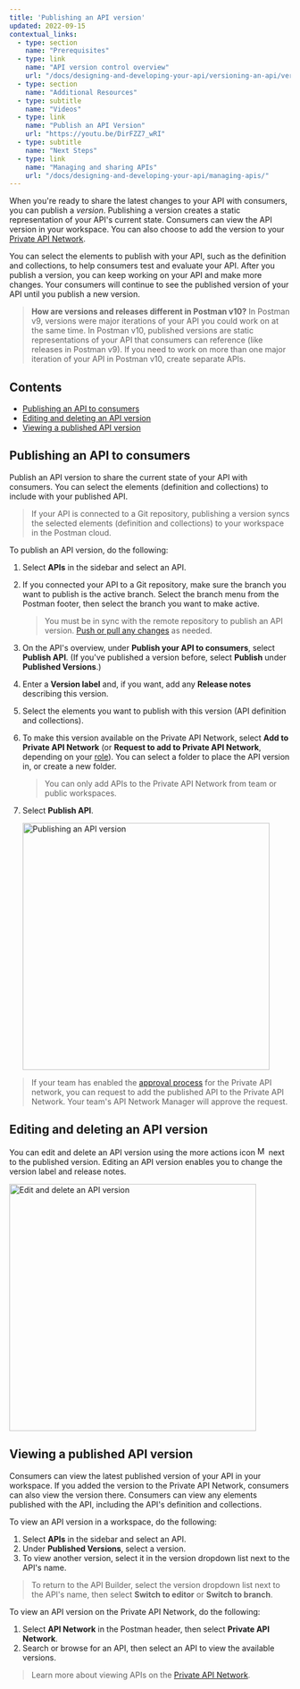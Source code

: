 ```yaml
---
title: 'Publishing an API version'
updated: 2022-09-15
contextual_links:
  - type: section
    name: "Prerequisites"
  - type: link
    name: "API version control overview"
    url: "/docs/designing-and-developing-your-api/versioning-an-api/versioning-an-api-overview/"
  - type: section
    name: "Additional Resources"
  - type: subtitle
    name: "Videos"
  - type: link
    name: "Publish an API Version"
    url: "https://youtu.be/DirFZZ7_wRI"
  - type: subtitle
    name: "Next Steps"
  - type: link
    name: "Managing and sharing APIs"
    url: "/docs/designing-and-developing-your-api/managing-apis/"
---
```


When you're ready to share the latest changes to your API with consumers, you can publish a _version_. Publishing a version creates a static representation of your API's current state. Consumers can view the API version in your workspace. You can also choose to add the version to your [Private API Network](/docs/collaborating-in-postman/adding-private-network/).

You can select the elements to publish with your API, such as the definition and collections, to help consumers test and evaluate your API. After you publish a version, you can keep working on your API and make more changes. Your consumers will continue to see the published version of your API until you publish a new version.

> **How are versions and releases different in Postman v10?** In Postman v9, versions were major iterations of your API you could work on at the same time. In Postman v10, published versions are static representations of your API that consumers can reference (like releases in Postman v9). If you need to work on more than one major iteration of your API in Postman v10, create separate APIs.

## Contents

* [Publishing an API to consumers](#publishing-an-api-to-consumers)
* [Editing and deleting an API version](#editing-and-deleting-an-api-version)
* [Viewing a published API version](#viewing-a-published-api-version)

## Publishing an API to consumers

Publish an API version to share the current state of your API with consumers. You can select the elements (definition and collections) to include with your published API.

> If your API is connected to a Git repository, publishing a version syncs the selected elements (definition and collections) to your workspace in the Postman cloud.

To publish an API version, do the following:

1. Select **APIs** in the sidebar and select an API.
1. If you connected your API to a Git repository, make sure the branch you want to publish is the active branch. Select the branch menu from the Postman footer, then select the branch you want to make active.

    > You must be in sync with the remote repository to publish an API version. [Push or pull any changes](/docs/designing-and-developing-your-api/versioning-an-api/managing-git-changes/#pushing-and-pulling-changes) as needed.

1. On the API's overview, under **Publish your API to consumers**, select **Publish API**. (If you've published a version before, select **Publish** under **Published Versions**.)
1. Enter a **Version label** and, if you want, add any **Release notes** describing this version.
1. Select the elements you want to publish with this version (API definition and collections).
1. To make this version available on the Private API Network, select **Add to Private API Network** (or **Request to add to Private API Network**, depending on your [role](/docs/collaborating-in-postman/roles-and-permissions/#team-roles)). You can select a folder to place the API version in, or create a new folder.

    > You can only add APIs to the Private API Network from team or public workspaces.

1. Select **Publish API**.

    <img alt="Publishing an API version" src="https://assets.postman.com/postman-docs/v10/api-builder-publish-3-v10.jpg" width="442px" />

> If your team has enabled the [approval process](/docs/collaborating-in-postman/adding-private-network/#turn-on-the-approval-process) for the Private API network, you can request to add the published API to the Private API Network. Your team's API Network Manager will approve the request.

## Editing and deleting an API version

You can edit and delete an API version using the more actions icon <img alt="More actions icon" src="https://assets.postman.com/postman-docs/icon-more-actions-v9.jpg#icon" width="16px"> next to the published version. Editing an API version enables you to change the version label and release notes.

<img alt="Edit and delete an API version" src="https://assets.postman.com/postman-docs/v10/published-api-version-actions-v10.jpg" width="442px" />

## Viewing a published API version

Consumers can view the latest published version of your API in your workspace. If you added the version to the Private API Network, consumers can also view the version there. Consumers can view any elements published with the API, including the API's definition and collections.

To view an API version in a workspace, do the following:

1. Select **APIs** in the sidebar and select an API.
1. Under **Published Versions**, select a version.
1. To view another version, select it in the version dropdown list next to the API's name.

> To return to the API Builder, select the version dropdown list next to the API's name, then select **Switch to editor** or **Switch to branch**.

To view an API version on the Private API Network, do the following:

1. Select **API Network** in the Postman header, then select **Private API Network**.
1. Search or browse for an API, then select an API to view the available versions.

> Learn more about viewing APIs on the [Private API Network](/docs/collaborating-in-postman/adding-private-network/).
